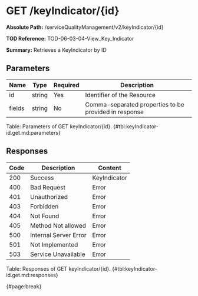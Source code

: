 <!--
    ATTENTION: This file was generated via gradle!
               Do NOT manually edit this file! Any such changes will be overwritten!
-->

# GET /keyIndicator/{id}

**Absolute Path:** /serviceQualityManagement/v2/keyIndicator/{id}

**TOD Reference:** TOD-06-03-04-View_Key_Indicator

**Summary:** Retrieves a KeyIndicator by ID

## Parameters

| Name | Type | Required | Description |
| ------ | ------ | --- | ------------ |
| id | string | Yes | Identifier of the Resource |
| fields | string | No | Comma-separated properties to be provided in response |

Table: Parameters of GET keyIndicator/{id}. {#tbl:keyIndicator-id.get.md:parameters}

## Responses

| Code | Description | Content |
|------|-------------|---------|
| 200 | Success | KeyIndicator |
| 400 | Bad Request | Error |
| 401 | Unauthorized | Error |
| 403 | Forbidden | Error |
| 404 | Not Found | Error |
| 405 | Method Not allowed | Error |
| 500 | Internal Server Error | Error |
| 501 | Not Implemented | Error |
| 503 | Service Unavailable | Error |

Table: Responses of GET keyIndicator/{id}. {#tbl:keyIndicator-id.get.md:responses}

{#page:break}
